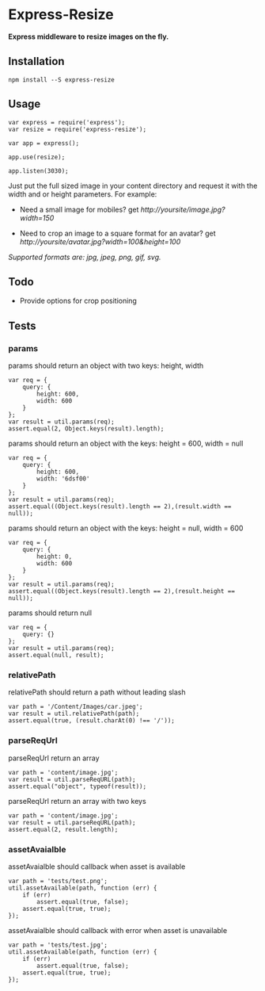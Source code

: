 # Express-Resize

**Express middleware to resize images on the fly.**

## Installation

`npm install --S express-resize`

## Usage

```
var express = require('express');
var resize = require('express-resize');

var app = express();

app.use(resize);

app.listen(3030);

```

Just put the full sized image in your content directory and request it with the width and or height parameters. For example:

* Need a small image for mobiles? get *http://yoursite/image.jpg?width=150*

* Need to crop an image to a square format for an avatar? get *http://yoursite/avatar.jpg?width=100&height=100*

*Supported formats are: jpg, jpeg, png, gif, svg.*

## Todo

* Provide options for crop positioning

## Tests

### params
 params should return an object with two keys: height, width

```
var req = {
    query: {
        height: 600,
        width: 600
    }
};
var result = util.params(req);
assert.equal(2, Object.keys(result).length);
```


 params should return an object with the keys: height = 600, width = null

```
var req = {
    query: {
        height: 600,
        width: '6dsf00'
    }
};
var result = util.params(req);
assert.equal((Object.keys(result).length == 2),(result.width == null));
```


 params should return an object with the keys: height = null, width = 600

```
var req = {
    query: {
        height: 0,
        width: 600
    }
};
var result = util.params(req);
assert.equal((Object.keys(result).length == 2),(result.height == null));
```


 params should return null

```
var req = {
    query: {}
};
var result = util.params(req);
assert.equal(null, result);
```


### relativePath
 relativePath should return a path without leading slash

```
var path = '/Content/Images/car.jpeg';
var result = util.relativePath(path);
assert.equal(true, (result.charAt(0) !== '/'));
```


### parseReqUrl
 parseReqUrl return an array

```
var path = 'content/image.jpg';
var result = util.parseReqURL(path);
assert.equal("object", typeof(result));
```


 parseReqUrl return an array with two keys

```
var path = 'content/image.jpg';
var result = util.parseReqURL(path);
assert.equal(2, result.length);
```


### assetAvaialble
 assetAvaialble should callback when asset is available

```
var path = 'tests/test.png';
util.assetAvailable(path, function (err) {
    if (err)
        assert.equal(true, false);
    assert.equal(true, true);
});
```


 assetAvaialble should callback with error when asset is unavailable

```
var path = 'tests/test.jpg';
util.assetAvailable(path, function (err) {
    if (err)
        assert.equal(true, false);
    assert.equal(true, true);
});
```
